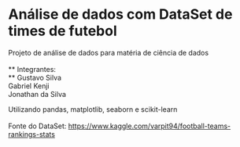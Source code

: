 # Análise de dados com DataSet de times de futebol
Projeto de análise de dados para matéria de ciência de dados <br><br>
** Integrantes:<br> **
Gustavo Silva <br>
Gabriel Kenji<br>
Jonathan da Silva<br>

Utilizando pandas, matplotlib, seaborn e scikit-learn <br><br>
Fonte do DataSet: https://www.kaggle.com/varpit94/football-teams-rankings-stats

